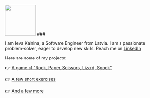 <img src="https://i.pinimg.com/originals/0d/9b/24/0d9b24189f42fb3f2563ef854b41ab0f.png" width="100" hight="10">
### 

I am Ieva Kalnina, a Software Engineer from Latvia. 
I am a passionate problem-solver, eager to develop new skills.
Reach me on [LinkedIn](https://www.linkedin.com/in/ieva-kalnina-46a70025/)

Here are some of my projects:

:point_right: [A game of "Rock, Paper, Scissors, Lizard, Spock"](https://github.com/Ievieva/RPSLS/tree/main/RPS)

:point_right: [A few short exercises](https://github.com/Ievieva/8-10)

:point_right: [And a few more](https://github.com/Ievieva/14-10)
